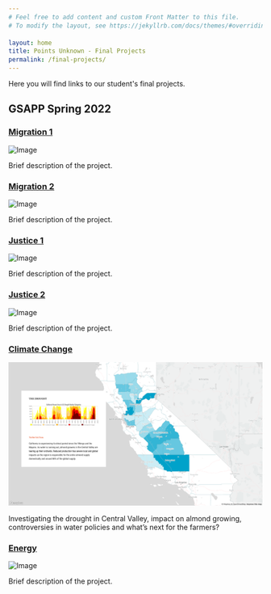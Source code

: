 ```yaml
---
# Feel free to add content and custom Front Matter to this file.
# To modify the layout, see https://jekyllrb.com/docs/themes/#overriding-theme-defaults

layout: home
title: Points Unknown - Final Projects
permalink: /final-projects/
---
```

Here you will find links to our student's final projects.

## GSAPP Spring 2022

### [Migration 1](https://pointsunknown.nyc/final-projects/GSAPP-Spring-2022/Migration-1/index.html)

![Image]()

Brief description of the project.

### [Migration 2](https://pointsunknown.nyc/final-projects/GSAPP-Spring-2022/Migration-2/index.html)

![Image]()

Brief description of the project.

### [Justice 1](https://pointsunknown.nyc/final-projects/GSAPP-Spring-2022/Justice-1/index.html)

![Image]()

Brief description of the project.

### [Justice 2](https://pointsunknown.nyc/final-projects/GSAPP-Spring-2022/Justice-2/index.html)

![Image]()

Brief description of the project.

### [Climate Change](https://pointsunknown.nyc/final-projects/GSAPP-Spring-2022/Climate-Change/index.html)

![Image](/assets/finalProjectImages/gsappSpring2022/climate-change.png)

Investigating the drought in Central Valley, impact on almond growing, controversies in water policies and what’s next for the farmers?

### [Energy](https://pointsunknown.nyc/final-projects/GSAPP-Spring-2022/Energy/index.html)

![Image]()

Brief description of the project.
